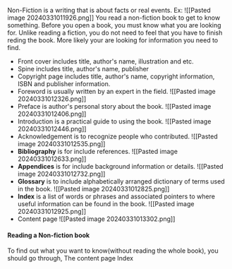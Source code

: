 Non-Fiction is a writing that is about facts or real events.
Ex:
	![[Pasted image 20240331011926.png]]
You read a non-fiction book to get to know something. Before you open a book, you must know what you are looking for. Unlike reading a fiction, you do not need to feel that you have to finish reding the book. More likely your are looking for information you need to find. 

- Front cover includes title, author's name, illustration and etc.
- Spine includes title, author's name, publisher
- Copyright page includes title, author's name, copyright information, ISBN and publisher information.
- Foreword is usually written by an expert in the field. 
	![[Pasted image 20240331012326.png]]
- Preface is author's personal story about the book.
	![[Pasted image 20240331012406.png]]
- Introduction is a practical guide to using the book.
	![[Pasted image 20240331012446.png]]
- Acknowledgement is to recognize people who contributed.
	![[Pasted image 20240331012535.png]]
- **Bibliography** is for include references.
	![[Pasted image 20240331012633.png]]
- **Appendices** is for include background information or details. 
	![[Pasted image 20240331012732.png]]
- **Glossary** is to include alphabetically arranged dictionary of terms used in the book.
	![[Pasted image 20240331012825.png]]
- **Index** is a list of words or phrases and associated pointers to where useful information can be found in the book.
	![[Pasted image 20240331012925.png]]
- Content page
	![[Pasted image 20240331013302.png]]
#### Reading a Non-fiction book
To find out what you want to know(without reading the whole book), you should go through,
	The content page
	Index